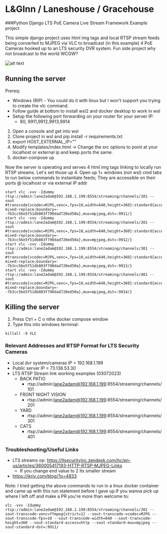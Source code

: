 # L&GInn / Laneshouse / Gracehouse
###Python Django LTS PoE Camera Live Stream Framework Example project

This simple django project uses html img tags and local RTSP stream feeds being converted to MJPEG via VLC to broadcast (in this example) 4 PoE Cameras hooked up to an LTS security DVR system. Fun side project why not broadcast to the world WCGW?

![alt text](https://github.com/[username]/[reponame]/blob/main/laneshouse/static/images/example.jpg?raw=true)




## Running the server
Prereq:
  - Windows (RIP) - You could do it with linux but I won't support you trying to create the vlc command.
  - Follow guide at bottom to install wsl2 and docker desktop to work in wsl
  - Setup the following port forwarding on your router for your server IP:
    - 80, 9911,9912,9913,9914

1. Open a console and get into wsl
2. Clone project in wsl and pip install -r requirements.txt
3. export HOST_EXTERNAL_IP="<external-ip-here>"
4. Modify templates/index.html -> Change the src options to point at your localhost or external ip and keep ports the same.
5. docker-compose up

Now the server is operating and serves 4 html img tags linking to locally run RTSP streams. Let's set those up
4. Open up 1+ windows (not wsl) cmd tabs to run below commands to instantiate feeds; They are accessible on their ports @ localhost or via external IP addr
```
start vlc -vvv -Idummy rtsp://admin:lane2adam@192.168.1.199:8554/streaming/channels/101 --sout #transcode{vcodec=MJPG,venc=,fps=10,width=640,height=360}:standard{access=http{mime=multipart/x-mixed-replace;boundary=--7b3cc56e5f51db803f790dad720ed50a},mux=mpjpeg,dst=:9911/}
start vlc -vvv -Idummy rtsp://admin:lane2adam@192.168.1.199:8554/streaming/channels/201 --sout #transcode{vcodec=MJPG,venc=,fps=10,width=640,height=360}:standard{access=http{mime=multipart/x-mixed-replace;boundary=--7b3cc56e5f51db803f790dad720ed50a},mux=mpjpeg,dst=:9912/}
start vlc -vvv -Idummy rtsp://admin:lane2adam@192.168.1.199:8554/streaming/channels/301 --sout #transcode{vcodec=MJPG,venc=,fps=10,width=640,height=360}:standard{access=http{mime=multipart/x-mixed-replace;boundary=--7b3cc56e5f51db803f790dad720ed50a},mux=mpjpeg,dst=:9913/}
start vlc -vvv -Idummy rtsp://admin:lane2adam@192.168.1.199:8554/streaming/channels/401 --sout #transcode{vcodec=MJPG,venc=,fps=10,width=640,height=360}:standard{access=http{mime=multipart/x-mixed-replace;boundary=--7b3cc56e5f51db803f790dad720ed50a},mux=mpjpeg,dst=:9914/}
```

## Killing the server
1. Press Ctrl + C o nthe docker compose window
2. Type this into windows terminal:
```
killall -9 VLC
```

### Relevant Addresses and RTSP Format for LTS Security Cameras
  - Local dvr system/cameras IP = 192.168.1.199
  - Public server IP = 73.138.53.30
  - LTS RTSP Stream link working examples (03072023)
    - BACK PATIO
      - rtsp://admin:lane2adam@192.168.1.199:8554/streaming/channels/101
    - FRONT NIGHT VISION
      - rtsp://admin:lane2adam@192.168.1.199:8554/streaming/channels/201
    - YARD
      - rtsp://admin:lane2adam@192.168.1.199:8554/streaming/channels/301
    - CATS
      - rtsp://admin:lane2adam@192.168.1.199:8554/streaming/channels/401

### Troubleshooting/Useful Links
  - LTS streams op: https://ltsecurityinc.zendesk.com/hc/en-us/articles/360005417193-HTTP-RTSP-MJPEG-Links
    - If you change end value to 2 its smaller stream
  - https://ikriv.com/blog/?p=4833

Note: I tried getting the above commands to run in a linux docker container and came up with this run statement before I gave up.If you wanna pick up where I left off and make a PR you're more than welcome to:
```
vlc -vvv -Idummy rtsp://admin:lane2adam@192.168.1.199:8554/streaming/channels/201 --sout-transcode-venc=ffmpeg{strict=1} --sout-transcode-vcodec=MJPG --sout-transcode-fps=10 --sout-transcode-width=640 --sout-transcode-height=360 --sout-standard-access=http --sout-standard-mux=mpjpeg --sout-standard-dst=:9911/
```